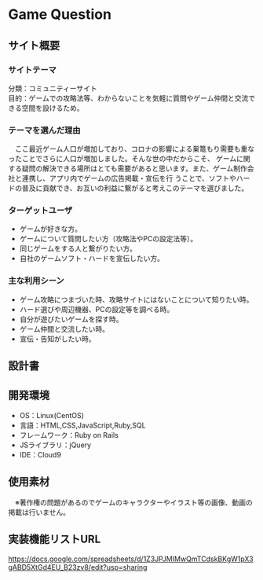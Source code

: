 # Game Question
## サイト概要
### サイトテーマ
分類：コミュニティーサイト<br>
目的：ゲームでの攻略法等、わからないことを気軽に質問やゲーム仲間と交流できる空間を設けるため。
### テーマを選んだ理由
　ここ最近ゲーム人口が増加しており、コロナの影響による巣篭もり需要も重なったことでさらに人口が増加しました。そんな世の中だからこそ、
ゲームに関する疑問の解決できる場所はとても需要があると思います。また、ゲーム制作会社と連携し、アプリ内でゲームの広告掲載・宣伝を行
うことで、ソフトやハードの普及に貢献でき、お互いの利益に繋がると考えこのテーマを選びました。
### ターゲットユーザ
- ゲームが好きな方。
- ゲームについて質問したい方（攻略法やPCの設定法等）。
- 同じゲームをする人と繋がりたい方。
- 自社のゲームソフト・ハードを宣伝したい方。
### 主な利用シーン
- ゲーム攻略につまづいた時、攻略サイトにはないことについて知りたい時。
- ハード選びや周辺機器、PCの設定等を調べる時。
- 自分が遊びたいゲームを探す時。
- ゲーム仲間と交流したい時。
- 宣伝・告知がしたい時。
## 設計書

## 開発環境
- OS：Linux(CentOS)
- 言語：HTML,CSS,JavaScript,Ruby,SQL
- フレームワーク：Ruby on Rails
- JSライブラリ：jQuery
- IDE：Cloud9
## 使用素材
　※著作権の問題があるのでゲームのキャラクターやイラスト等の画像、動画の掲載は行いません。
## 実装機能リストURL
  https://docs.google.com/spreadsheets/d/1Z3JPJMIMwQmTCdskBKgW1pX3gABD5XtGd4EU_B23zv8/edit?usp=sharing
